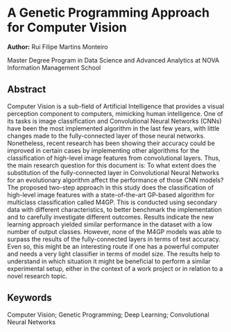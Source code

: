 # A Genetic Programming Approach for Computer Vision

**Author:** Rui Filipe Martins Monteiro

Master Degree Program in Data Science and Advanced Analytics at NOVA Information Management School

## Abstract

Computer Vision is a sub-field of Artificial Intelligence that provides a visual perception component to computers, mimicking human intelligence. One of its tasks is image classification and Convolutional Neural Networks (CNNs) have been the most implemented algorithm in the last few years, with little changes made to the fully-connected layer of those neural networks. Nonetheless, recent research has been showing their accuracy could be improved in certain cases by implementing other algorithms for the classification of high-level image features from convolutional layers. Thus, the main research question for this document is: To what extent does the substitution of the fully-connected layer in Convolutional Neural Networks for an evolutionary algorithm affect the performance of those CNN models? The proposed two-step approach in this study does the classification of high-level image features with a state-of-the-art GP-based algorithm for multiclass classification called M4GP. This is conducted using secondary data with different characteristics, to better benchmark the implementation and to carefully investigate different outcomes. Results indicate the new learning approach yielded similar performance in the dataset with a low number of output classes. However, none of the M4GP models was able to surpass the results of the fully-connected layers in terms of test accuracy. Even so, this might be an interesting route if one has a powerful computer and needs a very light classifier in terms of model size. The results help to understand in which situation it might be beneficial to perform a similar experimental setup, either in the context of a work project or in relation to a novel research topic.

## Keywords

Computer Vision; Genetic Programming; Deep Learning; Convolutional Neural Networks
